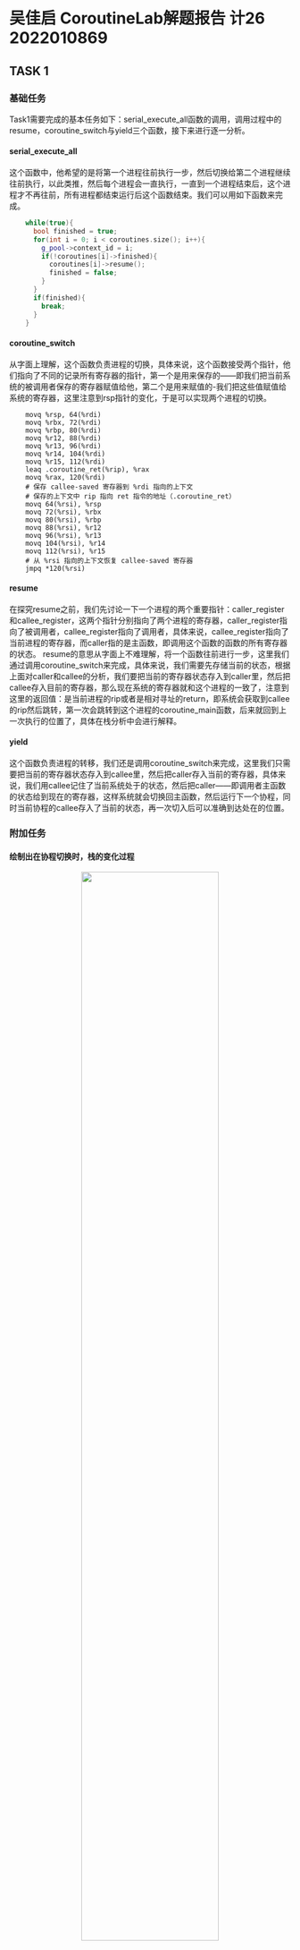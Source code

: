 # 吴佳启 CoroutineLab解题报告 计26 2022010869

## TASK 1

### 基础任务

Task1需要完成的基本任务如下：serial_execute_all函数的调用，调用过程中的resume，coroutine_switch与yield三个函数，接下来进行逐一分析。

#### serial_execute_all

这个函数中，他希望的是将第一个进程往前执行一步，然后切换给第二个进程继续往前执行，以此类推，然后每个进程会一直执行，一直到一个进程结束后，这个进程才不再往前，所有进程都结束运行后这个函数结束。我们可以用如下函数来完成。

```c++
    while(true){
      bool finished = true;
      for(int i = 0; i < coroutines.size(); i++){
        g_pool->context_id = i;
        if(!coroutines[i]->finished){
          coroutines[i]->resume();
          finished = false;
        }
      }
      if(finished){
        break;
      }
    }
```

#### coroutine_switch

从字面上理解，这个函数负责进程的切换，具体来说，这个函数接受两个指针，他们指向了不同的记录所有寄存器的指针，第一个是用来保存的——即我们把当前系统的被调用者保存的寄存器赋值给他，第二个是用来赋值的-我们把这些值赋值给系统的寄存器，这里注意到rsp指针的变化，于是可以实现两个进程的切换。

```assembly
    movq %rsp, 64(%rdi)
    movq %rbx, 72(%rdi)
    movq %rbp, 80(%rdi)
    movq %r12, 88(%rdi)
    movq %r13, 96(%rdi)
    movq %r14, 104(%rdi)
    movq %r15, 112(%rdi)
    leaq .coroutine_ret(%rip), %rax
    movq %rax, 120(%rdi)
    # 保存 callee-saved 寄存器到 %rdi 指向的上下文
    # 保存的上下文中 rip 指向 ret 指令的地址（.coroutine_ret）
    movq 64(%rsi), %rsp
    movq 72(%rsi), %rbx
    movq 80(%rsi), %rbp
    movq 88(%rsi), %r12
    movq 96(%rsi), %r13
    movq 104(%rsi), %r14
    movq 112(%rsi), %r15
    # 从 %rsi 指向的上下文恢复 callee-saved 寄存器
    jmpq *120(%rsi)
```

#### resume

在探究resume之前，我们先讨论一下一个进程的两个重要指针：caller_register和callee_register，这两个指针分别指向了两个进程的寄存器，caller_register指向了被调用者，callee_register指向了调用者，具体来说，callee_register指向了当前进程的寄存器，而caller指的是主函数，即调用这个函数的函数的所有寄存器的状态。
resume的意思从字面上不难理解，将一个函数往前进行一步，这里我们通过调用coroutine_switch来完成，具体来说，我们需要先存储当前的状态，根据上面对caller和callee的分析，我们要把当前的寄存器状态存入到caller里，然后把callee存入目前的寄存器，那么现在系统的寄存器就和这个进程的一致了，注意到这里的返回值：是当前进程的rip或者是相对寻址的return，即系统会获取到callee的rip然后跳转，第一次会跳转到这个进程的coroutine_main函数，后来就回到上一次执行的位置了，具体在栈分析中会进行解释。

#### yield

这个函数负责进程的转移，我们还是调用coroutine_switch来完成，这里我们只需要把当前的寄存器状态存入到callee里，然后把caller存入当前的寄存器，具体来说，我们用callee记住了当前系统处于的状态，然后把caller——即调用者主函数的状态给到现在的寄存器，这样系统就会切换回主函数，然后运行下一个协程，同时当前协程的callee存入了当前的状态，再一次切入后可以准确到达处在的位置。

### 附加任务

#### 绘制出在协程切换时，栈的变化过程

<div style="text-align: center;">
    <img src="picture/picture1.jpg" style="width: 70%; height: auto;">
</div>
这里主要是讨论细节部分，我们以resume函数为例，先把两个返回地址压入栈中，然后由resume函数先调用一次switch，接下来进入这个协程的entry函数，结束后通过yield再次调用switch，注意到这里的switch，由于rip这个时候是一个return函数，我们可以弹出一个地址，然后回到resume函数后，由于这个函数刚好执行结束，我们再弹出一个地址，最终rsp回到了之前保存的调用resume前应该返回的地址，从而可以准确地返回。

#### 结合源代码，解释协程是如何开始执行

首先我们来看一看每个进程的起始初始化函数，这里我们首先获得了stack最底的地址，然后通过位运算处理了16字节的偏移量，然后初始化这个进程的callee registers，存入rsp，把rip和r12作为函数的进入地址，r13记录自己的地址，完成进程的初始化。

```c++
  basic_context(uint64_t stack_size)
      : finished(false), ready(true), stack_size(stack_size) {
    stack = new uint64_t[stack_size];

    // TODO: Task 1
    // 在实验报告中分析以下代码
    uint64_t rsp = (uint64_t)&stack[stack_size - 1];
    rsp = rsp - (rsp & 0xF);//处理16字节的偏移量

    void coroutine_main(struct basic_context * context);

    callee_registers[(int)Registers::RSP] = rsp;
    // 协程入口是 coroutine_entry
    callee_registers[(int)Registers::RIP] = (uint64_t)coroutine_entry;
    // 设置 r12 寄存器为 coroutine_main 的地址
    callee_registers[(int)Registers::R12] = (uint64_t)coroutine_main;
    // 设置 r13 寄存器，用于 coroutine_main 的参数
    callee_registers[(int)Registers::R13] = (uint64_t)this;
  }
```

初始化后，我们调用了serial_execute_all函数，这里我们采用了顺序遍历的方法，判断每个程序是否结束进行，若未结束进行，我们会调用resume函数，这个进程往下进一步，然后由前面对coroutine_switch函数的分析可知，这里会跳转到这个进程的rip，即coroutin_entry函数.

这里我们跳转到了r12存储的地址，即跳转到coroutine_main函数，在这里我们会进行这个进程的run，这里会调用CALL函数，我们来仔细分析这个调用过程。

首先看这个CALL，我们会通过不同常数实现调用多次CALLER_IMPL函数，然后进入CALLER_IMPL，这里我们会判断x和args的size是否一样，如果一样，那么就调用func，这里func的参数是由EXPAND_CALL通过递归的方式展开获得的，然后连接相应参数后调用存储的这个func。

## TASK2

### 基础任务

#### sleep函数

```c++
    auto context = g_pool->coroutines[g_pool->context_id];
    // 从 g_pool 中获取当前协程状态
    context->ready = false;
    auto start_time = get_time();
    auto end_time = start_time + std::chrono::milliseconds(ms);
    auto ready_func = [start_time, end_time]() {
      auto current_time = get_time();
      if (current_time >= end_time) {
        return true;
      }
      return false; 
    };
    // 注册 ready_func
    context->ready_func = ready_func;
    // 获取当前时间，更新 ready_func
    // ready_func：检查当前时间，如果已经超时，则返回 true
    coroutine_switch(context->callee_registers,context->caller_registers);
```

在这个函数里我们首先把这个进程的ready状态设置为false，然后为他注册一个ready_func函数，这个函数的作用是检测当前的时间是否超出了运行时间，然后我们切换上下文回到主进程，在主进程里这个serial_execute_all函数就发生了变化，我们要求一个进程如果执行，第一种情况是它处于ready状态并且尚未停止，我们继续进行就好，第二种是这个进程不处于ready状态，但是他的ready_func返回了true，这个意味着他的等待时间已经结束了，我们继续这个进程，再次调用resume函数就好。



于是在运行程序中，我们给每个进程注册了不同的等待时间和一个输出函数，然后等待时间短的进程的ready_func可以更早返回true，然后再次resume进入进程的下一个函数——即输出函数，于是实现了通过睡眠的方法进行排序。

### 附加任务

#### 绘制出 `sleep_sort` 中不同协程的运行情况

<div style="text-align: center;">
    <img src="picture/picture2.jpg" style="width: 70%; height: auto;">
</div>

如上图所示，简而言之，就是先给每个协程注册一个ready函数，等待sleep结束后再调用print函数输出答案。

#### 高效的协程库实现方法

开一个全局的队列，每次只对队列里的进程进行resume操作，如果一个进程的ready变化为true，则把这个进程加入队列，反之则从队列中踢出，这样避免了每次轮询，但同时在进程内部我们需要时刻更新他的ready属性判断什么时候加入队列，什么时候退出。

## TASK3
### 代码分析
#### naive方法

全局中我们生成n个数据把他存储在data里，这里是按照从小到大顺序存储的，方便后续的二分查找，然后我们随机生成m个数据，对每个数据进行一次二分查找，在lookup函数中返回data中存储的那个数据，这样模拟一次数据在cpu中的查找，最终将返回的答案存储在res里。

#### coroutine_batched

初始化的方法类似，与之不同的是，这里我们使用协程的方法来执行，具体说，我们把所有要查找的任务根据batch大小分成若个份，对每一份中的数据，直接给每一个数据注册一个lookup_coroutine的函数，然后对当前的进程池调用一次协程执行的函数，与之前的lookup不同的是，这里对每个协程而言，在二分查找时会先调用__builtin_prefetch，这里把需要获得的元素进行预取，放置在高速缓存区，然后切换协程，这样做到在等待数据加载的同时，允许其他协程进行工作，以提高程序的并发性。

#### 添加的代码
这里我们预取里面的中间元素，把这个元素取出来，方便下一次访问与后续优化。

### 额外任务：性能的提升效果
1. 当batch=16时，性能提升效果较差，可能是因为协程的切换耗时大于了预取带来的便利，于是我把batch调小，batch=8或2时，性能均有提升，但不够明显当batch=4时，性能提升效果明显，应该是这样协程切换的时间得到了减少，最终性能提升大概百分之十六。
<div style="text-align: center;">
    <img src="picture/picture4.png" style="width: 70%; height: auto;">
</div>

2. 通过更改log2_bytes的大小，这里我发现size越大优化后的方法优化力度越强，从16开始，log2_bytes越大，二者越接近。虽然在batch等于16时优化后的方法效率更低。
<div style="text-align: center;">
    <img src="picture/picture5.png" style="width: 70%; height: auto;">
</div>

3. m的大小：查询次数，正比关系，对单次查询无太大影响。
4. 优化方法：由于__builtin_prefetch一次是访问多个内存，我们可以在size足够小的时候不再调用。同时由于yield开销大，我们可以减少yield的使用，一次调用多次__builtin_prefetch。这两个方法均提升了程序的性能。
## 交流
就解题报告的形式，我和何泽海同学进行了讨论。
## 总结和感想
本次任务加深了我对协程的理解，之前我的理解局限于一些寄存器的保存以及切换协程的寄存器状态，切换后由于寄存器的改变完成了协程的变化。然而在本次任务中我提高了我对协程的理解，协程的切换不止是寄存器的变化，还有栈上一些属性的变化，这里面重要的是rip和rsp寄存器，分别表示下一条指令与栈顶，二者结合，同时在操作的时候每个协程维护一个寄存器状态，不在栈上存储，更有利于实现。  
除了对协程的实现理解加深以外，我还学到了预取知识——通过预取加快程序的运行效率，尤其要注意到的是协程的切换也是一个很浪费时间的过程，因此理想与实际会存在一定差距，只有通过一些常数系数的优化，才能达到最终的优化效果。
希望以后得实验中有类似课内知识结合的方式，提高我实现知识的能力。
